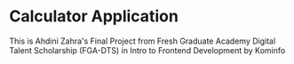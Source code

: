 # Calculator Application

This is Ahdini Zahra's Final Project 
from Fresh Graduate Academy Digital Talent Scholarship (FGA-DTS)
in Intro to Frontend Development
by Kominfo
